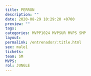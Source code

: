 ```yaml
---
title: PERRON
description: ""
date: 2020-08-29 10:29:20 +0700
preview: ""
tags: 
categories: MVPP1024 MVPSUR MVPS SMP
layout: 
permalink: /entrenador/:title.html
sex: male1
tickets: 
team: SM
MVPS: 
rol: JUNGLE
---
```

